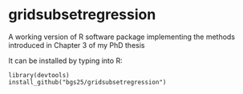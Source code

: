 # gridsubsetregression
A working version of R software package implementing the methods introduced in Chapter 3 of my PhD thesis

It can be installed by typing into R:

    library(devtools)
    install_github("bgs25/gridsubsetregression")
